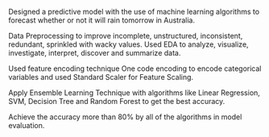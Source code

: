 Designed a predictive model with the use of machine learning algorithms to forecast
whether or not it will rain tomorrow in Australia.

Data Preprocessing to improve incomplete, unstructured, inconsistent, redundant,
sprinkled with wacky values. Used EDA to analyze, visualize, investigate, interpret,
discover and summarize data.

Used feature encoding technique One code encoding to encode categorical variables
and used Standard Scaler for Feature Scaling.

Apply Ensemble Learning Technique with algorithms like Linear Regression, SVM,
Decision Tree and Random Forest to get the best accuracy.

Achieve the accuracy more than 80% by all of the algorithms in model evaluation.
